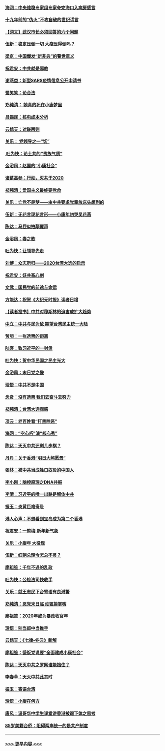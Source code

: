 #### [海网：中央维稳专家组专家夸完海口入病房感言](../pages/nsc993/n11815138.md?t=01232144) 
#### [十九年前的“伪火”不攻自破的世纪谎言](../pages/nsc993/n11813238.md?t=01232144) 
#### [【网文】武汉市长必须回答的六个问题](../pages/nsc993/n11813848.md?t=01232144) 
#### [伍新：稳定压倒一切 大疫压得倒吗？](../pages/nsc993/n11812634.md?t=01232144) 
#### [梁京：中国爆发“新非典”的警世意义](../pages/nsc993/n11812554.md?t=01232144) 
#### [祝君安：中共就是邪教](../pages/nsc993/n11812431.md?t=01232144) 
#### [谢燕益：新型SARS疫情信息公开申请书](../pages/nsc993/n11808840.md?t=01232144) 
#### [蜀笑笑：论合法](../pages/nsc993/n11808064.md?t=01232144) 
#### [郑纯清： 她真的死在小康梦里](../pages/nsc993/n11806623.md?t=01232144) 
#### [吕锡民：核电成本分析](../pages/nsc993/n11806284.md?t=01232144) 
#### [云鹤天：对联两则](../pages/nsc993/n11805957.md?t=01232144) 
#### [关乐： 党领导之一“切”](../pages/nsc993/n11804505.md?t=01232144) 
#### [ 吐为快：论土共的“贵族气质”](../pages/nsc993/n11804490.md?t=01232144) 
#### [金浴凤：赵国的“小康社会”](../pages/nsc993/n11804452.md?t=01232144) 
#### [诸葛高参：行动，灭共于2020](../pages/nsc993/n11804120.md?t=01232144) 
#### [郑纯清：爱国主义最终要党命](../pages/nsc993/n11802197.md?t=01232144) 
#### [关乐：亡党不是梦——由中共要求党章放床头想到的](../pages/nsc993/n11802156.md?t=01232144) 
#### [伍新：无花言现花言形——小康年初哭吴花燕](../pages/nsc993/n11800044.md?t=01232144) 
#### [陈达：马屁似拍颠覆声](../pages/nsc993/n11800010.md?t=01232144) 
#### [金浴凤：春之歌](../pages/nsc993/n11797687.md?t=01232144) 
#### [吐为快：让领导先走](../pages/nsc993/n11797512.md?t=01232144) 
#### [刘博：众志所归——2020台湾大选的启示](../pages/nsc993/n11796878.md?t=01232144) 
#### [祝君安：妖共畜心剖](../pages/nsc993/n11794273.md?t=01232144) 
#### [文武：国民党的前途与命运](../pages/nsc993/n11794198.md?t=01232144) 
#### [方能达：祝贺《大纪元时报》读者日增](../pages/nsc993/n11793807.md?t=01232144) 
#### [【读者投书】中共对穆斯林的迫害成扩大趋势](../pages/nsc993/n11791371.md?t=01232144) 
#### [中立：中共与民为敌 期望台湾民主统一大陆](../pages/nsc993/n11790392.md?t=01232144) 
#### [苦胆：一张选票的距离](../pages/nsc993/n11788914.md?t=01232144) 
#### [陆客：致习近平的一封信](../pages/nsc993/n11788867.md?t=01232144) 
#### [吐为快：贺中华民国之民主光大](../pages/nsc993/n11788618.md?t=01232144) 
#### [金浴凤：末日党之像](../pages/nsc993/n11787475.md?t=01232144) 
#### [理悟：中共不是中国](../pages/nsc993/n11787463.md?t=01232144) 
#### [念贲：没有选票  我们去奋斗去努力](../pages/nsc993/n11787398.md?t=01232144) 
#### [郑纯清：台湾大选观感](../pages/nsc993/n11786210.md?t=01232144) 
#### [项云：老百姓看“打黑除恶”](../pages/nsc993/n11785398.md?t=01232144) 
#### [海网：“空心朽”演“核心秀”](../pages/nsc993/n11783874.md?t=01232144) 
#### [陈达：天灭中共还剩几步棋？](../pages/nsc993/n11783719.md?t=01232144) 
#### [丹丹：关于香港“明日大屿愿景”](../pages/nsc993/n11783273.md?t=01232144) 
#### [张林：被中共当成牲口奴役的中国人](../pages/nsc993/n11782397.md?t=01232144) 
#### [李小刚：脑控原理之DNA共振](../pages/nsc993/n11780962.md?t=01232144) 
#### [李清：习近平的唯一出路是解体中共](../pages/nsc993/n11780866.md?t=01232144) 
#### [振玉：炎黄巨难奇耻](../pages/nsc993/n11779632.md?t=01232144) 
#### [港人心声：不想看到宝岛成为第二个香港](../pages/nsc993/n11778817.md?t=01232144) 
#### [祝君安：一剪梅‧新年新气象](../pages/nsc993/n11776340.md?t=01232144) 
#### [关乐：小康年 大役现](../pages/nsc993/n11774213.md?t=01232144) 
#### [伍新：红朝总理令怎总不灵？](../pages/nsc993/n11770813.md?t=01232144) 
#### [廖祖笙：千年不遇的乱政](../pages/nsc993/n11770373.md?t=01232144) 
#### [吐为快：公检法司快收手](../pages/nsc993/n11770359.md?t=01232144) 
#### [关乐：就王志民下台寄语有良港警](../pages/nsc993/n11769903.md?t=01232144) 
#### [郑纯清：恶党末日临 动辄挨掌嘴](../pages/nsc993/n11769356.md?t=01232144) 
#### [廖祖笙：2020年或为暴政收官年](../pages/nsc993/n11768216.md?t=01232144) 
#### [理悟：别当郎中当推手](../pages/nsc993/n11768243.md?t=01232144) 
#### [云鹤天：《七律▪冬云》新解](../pages/nsc993/n11768204.md?t=01232144) 
#### [廖祖笙：饿饭党说要“全面建成小康社会”](../pages/nsc993/n11767482.md?t=01232144) 
#### [陈达：天灭中共之罗网谁能挡住？](../pages/nsc993/n11767465.md?t=01232144) 
#### [李春草：天灭中共此其时](../pages/nsc993/n11767452.md?t=01232144) 
#### [振玉：寄语台湾](../pages/nsc993/n11767432.md?t=01232144) 
#### [理悟：小康在何方](../pages/nsc993/n11767394.md?t=01232144) 
#### [唐风：温哥华中学生课堂讲香港被踢下体之思考](../pages/nsc993/n11766848.md?t=01232144) 
#### [85岁美籍台侨：阻碍两岸统一的是共产制度](../pages/nsc993/n11765043.md?t=01232144) 

----
#### [ >>> 更早内容 <<< ](../indexes/nsc993-earlier.md)
